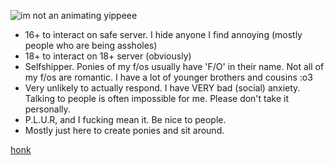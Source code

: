 ![im not an animating yippeee](https://github.com/user-attachments/assets/45ed8bf8-9bae-4811-91a5-9ceabb2eadad)

- 16+ to interact on safe server. I hide anyone I find annoying (mostly people who are being assholes)
- 18+ to interact on 18+ server (obviously)
- Selfshipper. Ponies of my f/os usually have 'F/O' in their name. Not all of my f/os are romantic. I have a lot of younger brothers and cousins :o3
- Very unlikely to actually respond. I have VERY bad (social) anxiety. Talking to people is often impossible for me. Please don't take it personally.
- P.L.U.R, and I fucking mean it. Be nice to people. 
- Mostly just here to create ponies and sit around.

[honk](https://www.youtube.com/watch?v=boAxkYmO30c)
